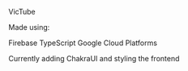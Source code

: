 VicTube

Made using: 

Firebase
TypeScript
Google Cloud Platforms

Currently adding ChakraUI and styling the frontend
